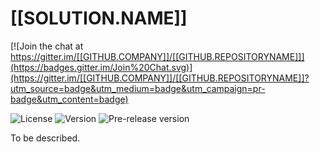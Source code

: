 # [[SOLUTION.NAME]]

[![Join the chat at https://gitter.im/[[GITHUB.COMPANY]]/[[GITHUB.REPOSITORYNAME]]](https://badges.gitter.im/Join%20Chat.svg)](https://gitter.im/[[GITHUB.COMPANY]]/[[GITHUB.REPOSITORYNAME]]?utm_source=badge&utm_medium=badge&utm_campaign=pr-badge&utm_content=badge)

![License](https://img.shields.io/github/license/[[GITHUB.COMPANY]]/[[GITHUB.REPOSITORYNAME]].svg)
![Version](https://img.shields.io/nuget/v/[NUGET.PACKAGENAME].svg)
![Pre-release version](https://img.shields.io/nuget/vpre/[[NUGET.PACKAGENAME]].svg)

To be described.
